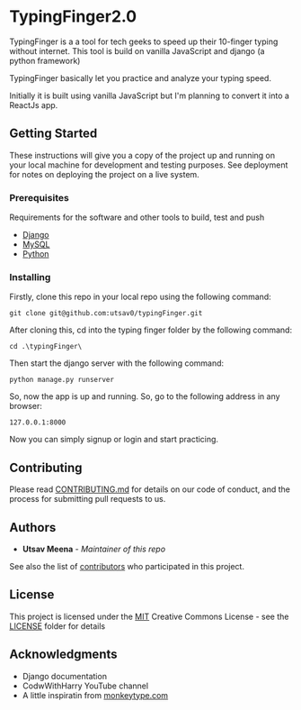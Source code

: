 # TypingFinger2.0

TypingFinger is a a tool for tech geeks to speed up their 10-finger typing without internet.
This tool is build on vanilla JavaScript and django (a python framework)

TypingFinger basically let you practice and analyze your typing speed.

Initially it is built using vanilla JavaScript but I'm planning to convert it into a ReactJs app.
## Getting Started

These instructions will give you a copy of the project up and running on
your local machine for development and testing purposes. See deployment
for notes on deploying the project on a live system.

### Prerequisites

Requirements for the software and other tools to build, test and push 
- [Django](https://www.djangoproject.com/download/)
- [MySQL](https://dev.mysql.com/downloads/installer/)
- [Python](https://www.python.org/downloads/)

### Installing

Firstly, clone this repo in your local repo using the following command:

    git clone git@github.com:utsav0/typingFinger.git

After cloning this, cd into the typing finger folder by the following command:

    cd .\typingFinger\
    
Then start the django server with the following command:
    
    python manage.py runserver

So, now the app is up and running. So, go to the following address in any browser:
    
    127.0.0.1:8000
    
Now you can simply signup or login and start practicing.



## Contributing

Please read [CONTRIBUTING.md](CONTRIBUTING.md) for details on our code
of conduct, and the process for submitting pull requests to us.


## Authors

  - **Utsav Meena** - *Maintainer of this repo*

See also the list of
[contributors](https://github.com/utsav0/typingFinger2/graphs/contributors)
who participated in this project.

## License

This project is licensed under the [MIT](LICENSE)
Creative Commons License - see the [LICENSE](LICENSE) folder for
details

## Acknowledgments

  - Django documentation
  - CodwWithHarry YouTube channel
  - A little inspiratin from [monkeytype.com](http://monkeytype.com)
